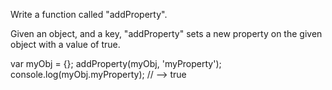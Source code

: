 Write a function called "addProperty".

Given an object, and a key, "addProperty" sets a new property on the given object with a value of true.

var myObj = {};
addProperty(myObj, 'myProperty');
console.log(myObj.myProperty); // --> true
